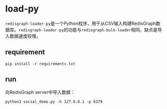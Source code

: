 # load-py

`redisgraph-loader-py`是一个Python程序，用于从CSV输入构建RedisGraph数据库。`redisgraph-loader-py`的功能与`redisgraph-bulk-loader`相同，缺点是导入数据速度较慢。

## requirement

```shell
pip install -r requirements.txt
```

## run

向RedisGraph server中导入数据：

```shell
python3 social_demo.py -h 127.0.0.1 -p 6379
```

